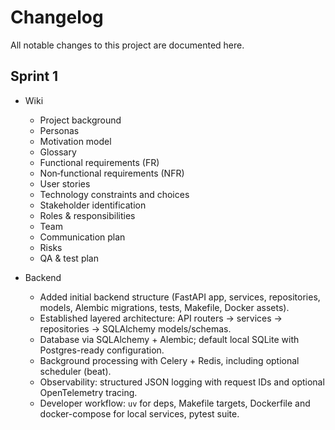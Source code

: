 # Changelog

All notable changes to this project are documented here.

## Sprint 1

- Wiki
  - Project background
  - Personas
  - Motivation model
  - Glossary
  - Functional requirements (FR)
  - Non‑functional requirements (NFR)
  - User stories
  - Technology constraints and choices
  - Stakeholder identification
  - Roles & responsibilities
  - Team
  - Communication plan
  - Risks
  - QA & test plan

- Backend
  - Added initial backend structure (FastAPI app, services, repositories, models, Alembic migrations, tests, Makefile, Docker assets).
  - Established layered architecture: API routers → services → repositories → SQLAlchemy models/schemas.
  - Database via SQLAlchemy + Alembic; default local SQLite with Postgres-ready configuration.
  - Background processing with Celery + Redis, including optional scheduler (beat).
  - Observability: structured JSON logging with request IDs and optional OpenTelemetry tracing.
  - Developer workflow: `uv` for deps, Makefile targets, Dockerfile and docker-compose for local services, pytest suite.
